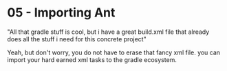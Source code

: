 # 05 - Importing Ant

"All that gradle stuff is cool, but i have a great build.xml file that already does all the stuff i need for this concrete project"

Yeah, but don't worry, you do not have to erase that fancy xml file. you can import your hard earned xml tasks to the gradle ecosystem.
